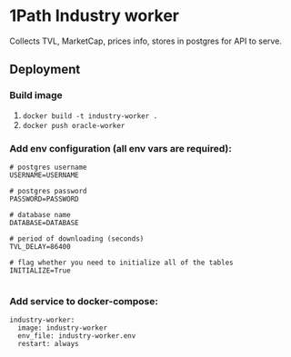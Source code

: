 # 1Path Industry workerCollects TVL, MarketCap, prices info, stores in postgres for API to serve.## Deployment### Build image1. `docker build -t industry-worker .`2. `docker push oracle-worker`### Add env configuration (all env vars are required):```# postgres usernameUSERNAME=USERNAME# postgres passwordPASSWORD=PASSWORD# database nameDATABASE=DATABASE# period of downloading (seconds)TVL_DELAY=86400# flag whether you need to initialize all of the tablesINITIALIZE=True```### Add service to docker-compose:```industry-worker:  image: industry-worker  env_file: industry-worker.env  restart: always```